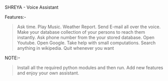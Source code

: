 SHREYA - Voice Assistant

Features:-
>Ask time.
>Play Music.
>Weather Report.
>Send E-mail all over the voice.
>Make your database collection of your persons to reach them instantly.
>Ask phone number from the your stored database.
>Open Youtube.
>Open Google.
>Take help with small computations.
>Search anything in wikipedia.
>Quit whenever you want

NOTE:-
>Install all the required python modules and then run.
>Add new features and enjoy your own assistant.